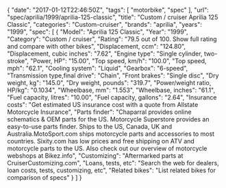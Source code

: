 {
    "date": "2017-01-12T22:46:50Z",
    "tags": [
        "motorbike",
        "spec"
    ],
    "url": "spec\/aprilia\/1999\/aprilia-125-classic",
    "title": "Custom \/ cruiser Aprilia 125 Classic",
    "categories": "Custom-cruiser",
    "brands": "aprilia",
    "years": "1999",
    "spec": [
        {
            "Model": "Aprilia 125 Classic",
            "Year": "1999",
            "Category": "Custom \/ cruiser",
            "Rating": "79.5 out of 100. Show full rating and compare with other bikes",
            "Displacement, ccm": "124.80",
            "Displacement, cubic inches": "7.62",
            "Engine type": "Single cylinder, two-stroke",
            "Power, HP": "15.00",
            "Top speed, km\/h": "100.0",
            "Top speed, mph": "62.1",
            "Cooling system": "Liquid",
            "Gearbox": "6-speed",
            "Transmission type,final drive": "Chain",
            "Front brakes": "Single disc",
            "Dry weight, kg": "145.0",
            "Dry weight, pounds": "319.7",
            "Power\/weight ratio, HP\/kg": "0.1034",
            "Wheelbase, mm": "1.553",
            "Wheelbase, inches": "61.1",
            "Fuel capacity, litres": "10.00",
            "Fuel capacity, gallons": "2.64",
            "Insurance costs": "Get estimated US insurance cost with a quote from Allstate Motorcycle Insurance",
            "Parts finder": "Chaparral provides online schematics & OEM parts for the US.   Motorcycle Superstore provides an easy-to-use parts finder. Ships to the US, Canada, UK and Australia.MotoSport.com ships motorcycle parts and accessories to most countries.    Sixity.com has low prices and free shipping on ATV and motorcycle parts to the US. Also check out our overview of motorcycle webshops at Bikez.info",
            "Customizing": "Aftermarked parts at CruiserCustomizing.com",
            "Loans, tests, etc": "Search the web for dealers, loan costs, tests, customizing, etc",
            "Related bikes": "List related bikes for comparison of specs"
        }
    ]
}